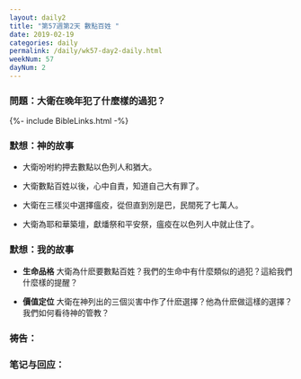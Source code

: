 ```yaml
---
layout: daily2
title: "第57週第2天 數點百姓 "
date: 2019-02-19
categories: daily
permalink: /daily/wk57-day2-daily.html
weekNum: 57
dayNum: 2
---
```


### 問題：大衛在晚年犯了什麼樣的過犯？
 
{%- include BibleLinks.html -%}

### 默想：神的故事 
+ 大衛吩咐約押去數點以色列人和猶大。

+ 大衛數點百姓以後，心中自責，知道自己大有罪了。 

+ 大衛在三樣災中選擇瘟疫，從但直到別是巴，民間死了七萬人。 

+ 大衛為耶和華築壇，獻燔祭和平安祭，瘟疫在以色列人中就止住了。

### 默想：我的故事
+ **生命品格** 大衛為什麽要數點百姓？我們的生命中有什麼類似的過犯？這給我們什麼樣的提醒？ 

+ **價值定位** 大衛在神列出的三個災害中作了什麽選擇？他為什麽做這樣的選擇？我們如何看待神的管教？

### 祷告：

### 笔记与回应：
